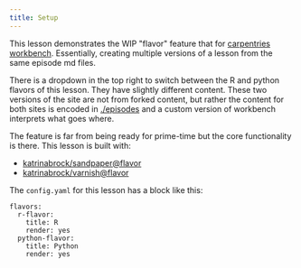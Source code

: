 ```yaml
---
title: Setup
---
```


This lesson demonstrates the WIP "flavor" feature that for [carpentries workbench](https://carpentries.github.io/workbench/). Essentially, creating multiple versions of a lesson from the same episode md files.

There is a dropdown in the top right to switch between the R and python flavors of this lesson. They have slightly different content. These two versions of the site are not from forked content, but rather the content for both sites is encoded in [./episodes](https://github.com/katrinabrock/flavor-demo/tree/main/episodes) and a custom version of workbench interprets what goes where.

The feature is far from being ready for prime-time but the core functionality is there. This lesson is built with:

- [katrinabrock/sandpaper@flavor](https://github.com/katrinabrock/sandpaper/tree/flavors)
- [katrinabrock/varnish@flavor](https://github.com/katrinabrock/varnish/tree/flavors)

The `config.yaml` for this lesson has a block like this:
  
```{yaml}
flavors:
  r-flavor:
    title: R
    render: yes
  python-flavor:
    title: Python
    render: yes
```
